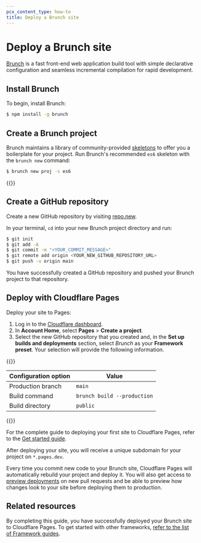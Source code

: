 ```yaml
---
pcx_content_type: how-to
title: Deploy a Brunch site
---
```


# Deploy a Brunch site

[Brunch](https://brunch.io/) is a fast front-end web application build tool with simple declarative configuration and seamless incremental compilation for rapid development.

## Install Brunch

To begin, install Brunch:

```sh
$ npm install -g brunch
```

## Create a Brunch project

Brunch maintains a library of community-provided [skeletons](https://brunch.io/skeletons) to offer you a boilerplate for your project. Run Brunch's recommended `es6` skeleton with the `brunch new` command:

```sh
$ brunch new proj -s es6
```

{{<render file="_tutorials-before-you-start.md">}}

## Create a GitHub repository

Create a new GitHub repository by visiting [repo.new](https://repo.new).

In your terminal, `cd` into your new Brunch project directory and run:

```sh
$ git init
$ git add -A
$ git commit -m "<YOUR_COMMIT_MESSAGE>"
$ git remote add origin <YOUR_NEW_GITHUB_REPOSITORY_URL>
$ git push -u origin main
```

You have successfully created a GitHub repository and pushed your Brunch project to that repository.

## Deploy with Cloudflare Pages

Deploy your site to Pages:

1. Log in to the [Cloudflare dashboard](https://dash.cloudflare.com/).
2. In **Account Home**, select **Pages** > **Create a project**. 
3. Select the new GitHub repository that you created and, in the **Set up builds and deployments** section, select *Brunch* as your **Framework preset**. Your selection will provide the following information.

{{<table-wrap>}}

| Configuration option | Value                       |
| -------------------- | --------------------------- |
| Production branch    | `main`                      |
| Build command        | `brunch build --production` |
| Build directory      | `public`                    |

{{</table-wrap>}}

For the complete guide to deploying your first site to Cloudflare Pages, refer to the [Get started guide](/pages/get-started/).

After deploying your site, you will receive a unique subdomain for your project on `*.pages.dev`.

Every time you commit new code to your Brunch site, Cloudflare Pages will automatically rebuild your project and deploy it. You will also get access to [preview deployments](/pages/platform/preview-deployments/) on new pull requests and be able to preview how changes look to your site before deploying them to production.

## Related resources

By completing this guide, you have successfully deployed your Brunch site to Cloudflare Pages. To get started with other frameworks, [refer to the list of Framework guides](/pages/framework-guides/).
